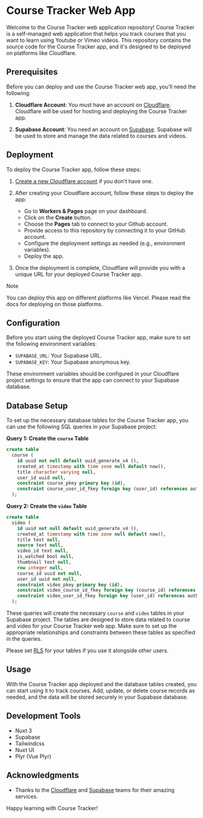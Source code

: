 # Course Tracker Web App

Welcome to the Course Tracker web application repository! Course Tracker is a self-managed web application that helps you track courses that you want to learn using Youtube or Vimeo videos. This repository contains the source code for the Course Tracker app, and it's designed to be deployed on platforms like Cloudflare.

## Prerequisites

Before you can deploy and use the Course Tracker web app, you'll need the following:

1. **Cloudflare Account**: You must have an account on [Cloudflare](https://cloudflare.com/). Cloudflare will be used for hosting and deploying the Course Tracker app.

2. **Supabase Account**: You need an account on [Supabase](https://supabase.com/). Supabase will be used to store and manage the data related to courses and videos.

## Deployment

To deploy the Course Tracker app, follow these steps:

1. [Create a new Cloudflare account](https://dash.cloudflare.com/sign-up) if you don't have one.

2. After creating your Cloudflare account, follow these steps to deploy the app:

   - Go to **Workers & Pages** page on your dashboard.
   - Click on the **Create** button.
   - Choose the **Pages** tab to connect to your Github account.
   - Provide access to this repository by connecting it to your GitHub account.
   - Configure the deployment settings as needed (e.g., environment variables).
   - Deploy the app.

3. Once the deployment is complete, Cloudflare will provide you with a unique URL for your deployed Course Tracker app.


> [!NOTE]
> You can deploy this app on different platforms like Vercel. Please read the docs for deploying on those platforms.

## Configuration

Before you start using the deployed Course Tracker app, make sure to set the following environment variables:

- `SUPABASE_URL`: Your Supabase URL.
- `SUPABASE_KEY`: Your Supabase anonymous key.

These environment variables should be configured in your Cloudflare project settings to ensure that the app can connect to your Supabase database.

## Database Setup

To set up the necessary database tables for the Course Tracker app, you can use the following SQL queries in your Supabase project:

**Query 1: Create the `course` Table**

```sql
create table
  course (
    id uuid not null default uuid_generate_v4 (),
    created_at timestamp with time zone null default now(),
    title character varying null,
    user_id uuid null,
    constraint course_pkey primary key (id),
    constraint course_user_id_fkey foreign key (user_id) references auth.users (id)
  );
```

**Query 2: Create the `video` Table**

```sql
create table
  video (
    id uuid not null default uuid_generate_v4 (),
    created_at timestamp with time zone null default now(),
    title text null,
    source text null,
    video_id text null,
    is_watched bool null,
    thumbnail text null,
    row integer null,
    course_id uuid not null,
    user_id uuid not null,
    constraint video_pkey primary key (id),
    constraint video_course_id_fkey foreign key (course_id) references course (id) on delete cascade,
    constraint video_user_id_fkey foreign key (user_id) references auth.users (id)
  );
```

These queries will create the necessary `course` and `video` tables in your Supabase project. The tables are designed to store data related to course and video for your Course Tracker web app. Make sure to set up the appropriate relationships and constraints between these tables as specified in the queries.

Please set [RLS](https://supabase.com/docs/guides/database/postgres/row-level-security) for your tables if you use it alongside other users.

## Usage

With the Course Tracker app deployed and the database tables created, you can start using it to track courses. Add, update, or delete course records as needed, and the data will be stored securely in your Supabase database.

## Development Tools
- Nuxt 3
- Supabase
- Tailwindcss
- Nuxt UI
- Plyr (Vue Plyr)

## Acknowledgments

- Thanks to the [Cloudflare](https://cloudflare.com/) and [Supabase](https://supabase.com/) teams for their amazing services.

Happy learning with Course Tracker!

